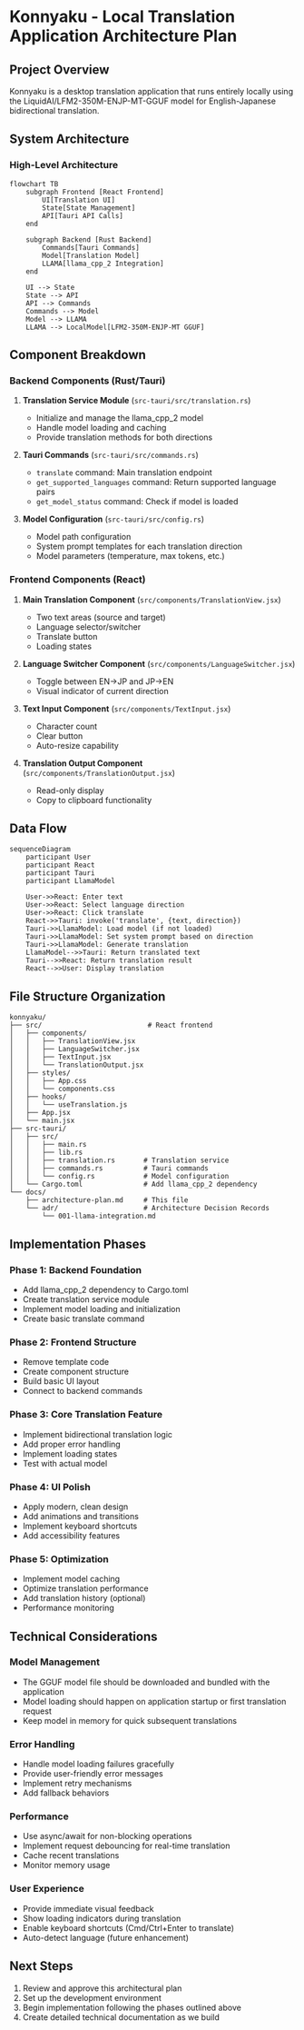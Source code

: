 # Konnyaku - Local Translation Application Architecture Plan

## Project Overview
Konnyaku is a desktop translation application that runs entirely locally using the LiquidAI/LFM2-350M-ENJP-MT-GGUF model for English-Japanese bidirectional translation.

## System Architecture

### High-Level Architecture

```mermaid
flowchart TB
    subgraph Frontend [React Frontend]
        UI[Translation UI]
        State[State Management]
        API[Tauri API Calls]
    end
    
    subgraph Backend [Rust Backend]
        Commands[Tauri Commands]
        Model[Translation Model]
        LLAMA[llama_cpp_2 Integration]
    end
    
    UI --> State
    State --> API
    API --> Commands
    Commands --> Model
    Model --> LLAMA
    LLAMA --> LocalModel[LFM2-350M-ENJP-MT GGUF]
```

## Component Breakdown

### Backend Components (Rust/Tauri)

1. **Translation Service Module** (`src-tauri/src/translation.rs`)
   - Initialize and manage the llama_cpp_2 model
   - Handle model loading and caching
   - Provide translation methods for both directions

2. **Tauri Commands** (`src-tauri/src/commands.rs`)
   - `translate` command: Main translation endpoint
   - `get_supported_languages` command: Return supported language pairs
   - `get_model_status` command: Check if model is loaded

3. **Model Configuration** (`src-tauri/src/config.rs`)
   - Model path configuration
   - System prompt templates for each translation direction
   - Model parameters (temperature, max tokens, etc.)

### Frontend Components (React)

1. **Main Translation Component** (`src/components/TranslationView.jsx`)
   - Two text areas (source and target)
   - Language selector/switcher
   - Translate button
   - Loading states

2. **Language Switcher Component** (`src/components/LanguageSwitcher.jsx`)
   - Toggle between EN→JP and JP→EN
   - Visual indicator of current direction

3. **Text Input Component** (`src/components/TextInput.jsx`)
   - Character count
   - Clear button
   - Auto-resize capability

4. **Translation Output Component** (`src/components/TranslationOutput.jsx`)
   - Read-only display
   - Copy to clipboard functionality

## Data Flow

```mermaid
sequenceDiagram
    participant User
    participant React
    participant Tauri
    participant LlamaModel
    
    User->>React: Enter text
    User->>React: Select language direction
    User->>React: Click translate
    React->>Tauri: invoke('translate', {text, direction})
    Tauri->>LlamaModel: Load model (if not loaded)
    Tauri->>LlamaModel: Set system prompt based on direction
    Tauri->>LlamaModel: Generate translation
    LlamaModel-->>Tauri: Return translated text
    Tauri-->>React: Return translation result
    React-->>User: Display translation
```

## File Structure Organization

```
konnyaku/
├── src/                          # React frontend
│   ├── components/
│   │   ├── TranslationView.jsx
│   │   ├── LanguageSwitcher.jsx
│   │   ├── TextInput.jsx
│   │   └── TranslationOutput.jsx
│   ├── styles/
│   │   ├── App.css
│   │   └── components.css
│   ├── hooks/
│   │   └── useTranslation.js
│   ├── App.jsx
│   └── main.jsx
├── src-tauri/
│   ├── src/
│   │   ├── main.rs
│   │   ├── lib.rs
│   │   ├── translation.rs       # Translation service
│   │   ├── commands.rs          # Tauri commands
│   │   └── config.rs            # Model configuration
│   └── Cargo.toml               # Add llama_cpp_2 dependency
└── docs/
    ├── architecture-plan.md     # This file
    └── adr/                     # Architecture Decision Records
        └── 001-llama-integration.md
```

## Implementation Phases

### Phase 1: Backend Foundation
- Add llama_cpp_2 dependency to Cargo.toml
- Create translation service module
- Implement model loading and initialization
- Create basic translate command

### Phase 2: Frontend Structure
- Remove template code
- Create component structure
- Build basic UI layout
- Connect to backend commands

### Phase 3: Core Translation Feature
- Implement bidirectional translation logic
- Add proper error handling
- Implement loading states
- Test with actual model

### Phase 4: UI Polish
- Apply modern, clean design
- Add animations and transitions
- Implement keyboard shortcuts
- Add accessibility features

### Phase 5: Optimization
- Implement model caching
- Optimize translation performance
- Add translation history (optional)
- Performance monitoring

## Technical Considerations

### Model Management
- The GGUF model file should be downloaded and bundled with the application
- Model loading should happen on application startup or first translation request
- Keep model in memory for quick subsequent translations

### Error Handling
- Handle model loading failures gracefully
- Provide user-friendly error messages
- Implement retry mechanisms
- Add fallback behaviors

### Performance
- Use async/await for non-blocking operations
- Implement request debouncing for real-time translation
- Cache recent translations
- Monitor memory usage

### User Experience
- Provide immediate visual feedback
- Show loading indicators during translation
- Enable keyboard shortcuts (Cmd/Ctrl+Enter to translate)
- Auto-detect language (future enhancement)

## Next Steps
1. Review and approve this architectural plan
2. Set up the development environment
3. Begin implementation following the phases outlined above
4. Create detailed technical documentation as we build